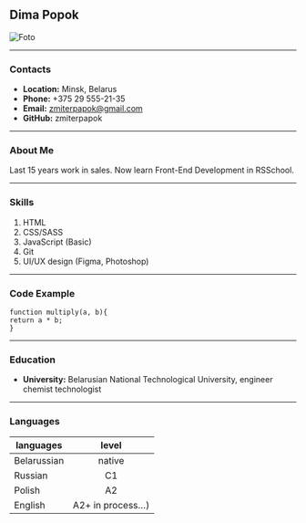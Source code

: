 ## Dima Popok


![Foto](/img/myfoto.png "Foto for CV")
*****
### Contacts


* **Location:** Minsk, Belarus
* **Phone:** +375 29 555-21-35
* **Email:** zmiterpapok@gmail.com
* **GitHub:** zmiterpapok
*****
### About Me


Last 15 years work in sales.
Now learn Front-End Development in RSSchool.
*****
### Skills


1. HTML
2. CSS/SASS
3. JavaScript (Basic)
4. Git
5. UI/UX design (Figma, Photoshop)
*****
### Code Example


```
function multiply(a, b){
return a * b;
}
```
*****
### Education


* **University:** Belarusian National Technological University, engineer chemist technologist
*****
### Languages


 **languages**| **level**
 -------------|:-----------------:
 Belarussian  |native
 Russian      |C1
 Polish       |A2
 English      |A2+ in process…)
